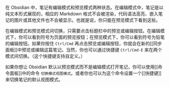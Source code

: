 在 Obsidian 中，笔记有编辑模式和预览模式两种状态。在编辑模式中，笔记是以纯文本形式展现的，相应的 Markdown 格式不会被渲染，代码语法高亮、嵌入笔记的图片或其他文件也不会被显示。也就是说，你只能在预览模式下看到这些。

在编辑模式和预览模式间切换，只需要点击标题栏中的预览或编辑按钮。在编辑模式下，你可以看到符号为页面的预览按钮；在预览模式下，你可以看到符号为铅笔的编辑按钮。如果你按住 `Ctrl/Cmd` 再点击预览或编辑按钮，你就会在新的[[同步面板]]中预览或编辑这篇笔记。当然，你也可以通过快捷键 `Ctrl/Cmd-E` 来在两个模式间切换。（这个快捷键支持自定义。）

如果你想让 Obsidian 默认以预览模式而不是编辑模式打开笔记，你可以使用[[命令面板]]中的命令 `切换模式视图模式`。或者你也可以为这个命令设置一个[[快捷键]]来切换笔记的默认视图模式。